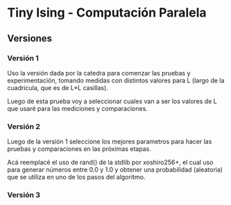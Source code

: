 # Tiny Ising - Computación Paralela

## Versiones

### Versión 1

Uso la versión dada por la catedra para comenzar las pruebas y experimentación, tomando medidas con distintos valores para L (largo de la cuadricula, que es de L*L casillas).

Luego de esta prueba voy a seleccionar cuales van a ser los valores de L que usaré para las mediciones y comparaciones.

### Versión 2

Luego de la versión 1 seleccione los mejores parametros para hacer las pruebas y comparaciones en las próximas etapas.

Acá reemplacé el uso de rand() de la stdlib por xoshiro256+, el cual uso para generar números entre 0.0 y 1.0 y obtener una probabilidad (aleatoria) que se utiliza en uno de los pasos del algoritmo.

### Versión 3
